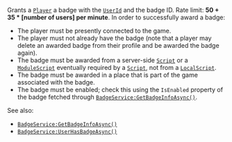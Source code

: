 Grants a [`Player`](https://create.roblox.com/docs/reference/engine/classes/Player) a badge with the [`UserId`](https://create.roblox.com/docs/reference/engine/classes/Player#UserId) and
the badge ID. Rate limit: **50 + 35 * [number of users] per minute**. In
order to successfully award a badge:

- The player must be presently connected to the game.
- The player must not already have the badge (note that a player may
delete an awarded badge from their profile and be awarded the badge
again).
- The badge must be awarded from a server-side [`Script`](https://create.roblox.com/docs/reference/engine/classes/Script) or a
[`ModuleScript`](https://create.roblox.com/docs/reference/engine/classes/ModuleScript) eventually required by a [`Script`](https://create.roblox.com/docs/reference/engine/classes/Script), not from a
[`LocalScript`](https://create.roblox.com/docs/reference/engine/classes/LocalScript).
- The badge must be awarded in a place that is part of the game associated
with the badge.
- The badge must be enabled; check this using the `IsEnabled` property of
the badge fetched through [`BadgeService:GetBadgeInfoAsync()`](https://create.roblox.com/docs/reference/engine/classes/BadgeService#GetBadgeInfoAsync).

See also:

- [`BadgeService:GetBadgeInfoAsync()`](https://create.roblox.com/docs/reference/engine/classes/BadgeService#GetBadgeInfoAsync)
- [`BadgeService:UserHasBadgeAsync()`](https://create.roblox.com/docs/reference/engine/classes/BadgeService#UserHasBadgeAsync)